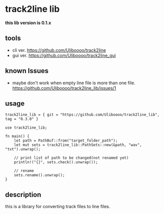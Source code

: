 # track2line lib

**this lib version is 0.1.x**

## tools

- cli ver. https://github.com/Uliboooo/track2line
- gui ver. https://github.com/Uliboooo/track2line_gui

## known Issues

- maybe don't work when empty line file is more than one file. https://github.com/Uliboooo/track2line_lib/issues/1

## usage

```toml:
track2line_lib = { git = "https://github.com/Uliboooo/track2line_lib", tag = "0.3.0" }
```

```rust: usage
use track2line_lib;

fn main() {
    let path = PathBuf::from("target_folder_path");
    let mut sets = track2line_lib::PathSets::new(&path, "wav", "txt").unwrap();

    // print list of path to be changed(not renamed yet)
    println!("{}", sets.check().unwrap());

    // rename
    sets.rename().unwrap();
}
```

## description

this is a library for converting track files to line files.
